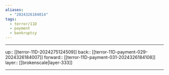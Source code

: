 ```yaml
---
aliases:
  - "2024326184014"
tags:
  - terror/11D
  - payment
  - bankruptcy
---
```




***

up:: [[terror-11D-2024275124509]]
back:: [[terror-11D-payment-029-2024326184007]]
forward:: [[terror-11D-payment-031-2024326184108]]
layer:: [[brokenscale|layer-333]]

***
